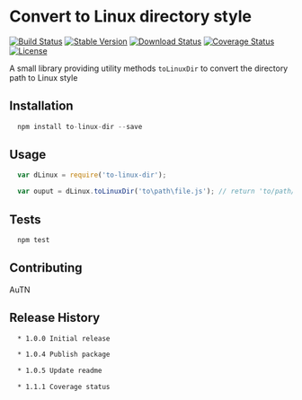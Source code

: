 # Convert to Linux directory style #

[![Build Status](https://img.shields.io/travis/autn/to-linux-dir/master.svg)](https://travis-ci.org/autn/to-linux-dir)
[![Stable Version](https://img.shields.io/npm/v/to-linux-dir.svg)](https://www.npmjs.com/package/to-linux-dir)
[![Download Status](https://img.shields.io/npm/dt/to-linux-dir.svg)](https://www.npmjs.com/package/to-linux-dir)
[![Coverage Status](https://coveralls.io/repos/github/autn/to-linux-dir/badge.svg)](https://coveralls.io/github/autn/to-linux-dir)
[![License](https://img.shields.io/github/license/autn/to-linux-dir.svg)](https://github.com/autn/to-linux-dir/master/LICENSE)

A small library providing utility methods `toLinuxDir` to convert the directory path to Linux style

## Installation

```js
  npm install to-linux-dir --save
```

## Usage

```js
  var dLinux = require('to-linux-dir');

  var ouput = dLinux.toLinuxDir('to\path\file.js'); // return 'to/path/file.js'
```

## Tests

```js
  npm test
```

## Contributing

AuTN

## Release History

```sh
  * 1.0.0 Initial release

  * 1.0.4 Publish package

  * 1.0.5 Update readme

  * 1.1.1 Coverage status
```
